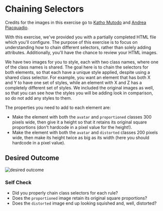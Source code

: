 # Chaining Selectors

Credits for the images in this exercise go to [Katho
Mutodo](https://linktr.ee/photobykatho_) and [Andrea
Piacquadio](https://www.pexels.com/@olly?utm_content=attributionCopyText&utm_medium=referral&utm_source=pexels).


With this exercise, we've provided you with a partially completed HTML file
which you'll configure. The purpose of this exercise is to focus on
understanding how to chain different selectors, rather than solely adding
attributes. Additionally, you'll have the chance to review your HTML images.

We have two images for you to style, each with two class names, where one of the
class names is shared. The goal here is to chain the selectors for both
elements, so that each have a unique style applied, despite using a shared class
selector. For example, you want an element that has both X and Y to have one set
of styles, while an element with X and Z has a completely different set of
styles. We included the original images as well, so that you can see how the
styles you will be adding look in comparison, so do not add any styles to them.

The properties you need to add to each element are:

* Make the element with both the `avatar` and `proportioned` classes 300 pixels
  wide, then give it a height so that it retains its original square proportions
  (don't hardcode in a pixel value for the height!).
* Make the element with both the `avatar` and `distorted` classes 200 pixels
  wide, then make its height twice as big as its width (here you should hardcode
  in a pixel value).

## Desired Outcome
![desired outcome](./desired-outcome.png)

### Self Check
- Did you properly chain class selectors for each rule?
- Does the `proportioned` image retain its original square proportions?
- Does the `distorted` image end up looking squished and, well, distorted?
